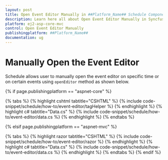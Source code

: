 ```yaml
---
layout: post
title: Open Event Editor Manually in ##Platform_Name## Schedule Component
description: Learn here all about Open Event Editor Manually in Syncfusion ##Platform_Name## Schedule component and more.
platform: ej2-asp-core-mvc
control: Open Event Editor Manually
publishingplatform: ##Platform_Name##
documentation: ug
---
```


# Manually Open the Event Editor

Schedule allows user to manually open the event editor on specific time or on certain events using `openEditor` method as shown below.

{% if page.publishingplatform == "aspnet-core" %}

{% tabs %}
{% highlight cshtml tabtitle="CSHTML" %}
{% include code-snippet/schedule/how-to/event-editor/tagHelper %}
{% endhighlight %}
{% highlight c# tabtitle="Data.cs" %}
{% include code-snippet/schedule/how-to/event-editor/data.cs %}
{% endhighlight %}
{% endtabs %}

{% elsif page.publishingplatform == "aspnet-mvc" %}

{% tabs %}
{% highlight razor tabtitle="CSHTML" %}
{% include code-snippet/schedule/how-to/event-editor/razor %}
{% endhighlight %}
{% highlight c# tabtitle="Data.cs" %}
{% include code-snippet/schedule/how-to/event-editor/data.cs %}
{% endhighlight %}
{% endtabs %}
{% endif %}

